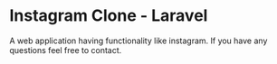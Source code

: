# Instagram Clone - Laravel
A web application having functionality like instagram. If you have any questions feel free to contact. 
